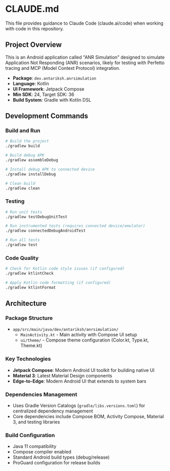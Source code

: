 # CLAUDE.md

This file provides guidance to Claude Code (claude.ai/code) when working with code in this
repository.

## Project Overview

This is an Android application called "ANR Simulation" designed to simulate Application Not
Responding (ANR) scenarios, likely for testing with Perfetto tracing and MCP (Model Context
Protocol) integration.

- **Package**: `dev.antariksh.anrsimulation`
- **Language**: Kotlin
- **UI Framework**: Jetpack Compose
- **Min SDK**: 24, Target SDK: 36
- **Build System**: Gradle with Kotlin DSL

## Development Commands

### Build and Run

```bash
# Build the project
./gradlew build

# Build debug APK
./gradlew assembleDebug

# Install debug APK to connected device
./gradlew installDebug

# Clean build
./gradlew clean
```

### Testing

```bash
# Run unit tests
./gradlew testDebugUnitTest

# Run instrumented tests (requires connected device/emulator)
./gradlew connectedDebugAndroidTest

# Run all tests
./gradlew test
```

### Code Quality

```bash
# Check for Kotlin code style issues (if configured)
./gradlew ktlintCheck

# Apply Kotlin code formatting (if configured)
./gradlew ktlintFormat
```

## Architecture

### Package Structure

- `app/src/main/java/dev/antariksh/anrsimulation/`
    - `MainActivity.kt` - Main activity with Compose UI setup
    - `ui/theme/` - Compose theme configuration (Color.kt, Type.kt, Theme.kt)

### Key Technologies

- **Jetpack Compose**: Modern Android UI toolkit for building native UI
- **Material 3**: Latest Material Design components
- **Edge-to-Edge**: Modern Android UI that extends to system bars

### Dependencies Management

- Uses Gradle Version Catalogs (`gradle/libs.versions.toml`) for centralized dependency management
- Core dependencies include Compose BOM, Activity Compose, Material 3, and testing libraries

### Build Configuration

- Java 11 compatibility
- Compose compiler enabled
- Standard Android build types (debug/release)
- ProGuard configuration for release builds